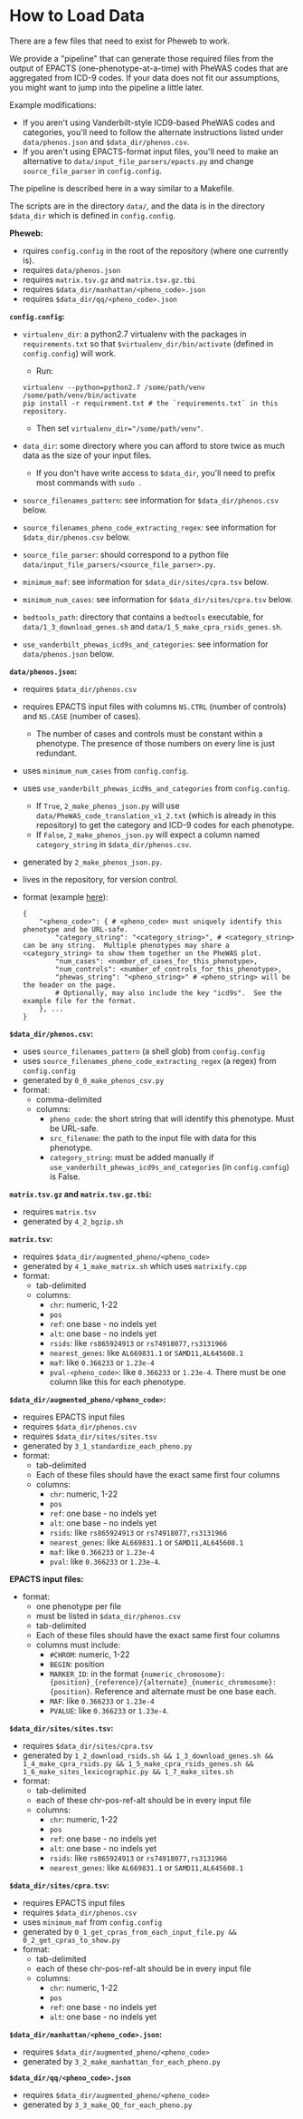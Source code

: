 How to Load Data
================

There are a few files that need to exist for Pheweb to work.

We provide a "pipeline" that can generate those required files from the output of EPACTS (one-phenotype-at-a-time) with PheWAS codes that are aggregated from ICD-9 codes.
If your data does not fit our assumptions, you might want to jump into the pipeline a little later.

Example modifications:
- If you aren't using Vanderbilt-style ICD9-based PheWAS codes and categories, you'll need to follow the alternate instructions listed under `data/phenos.json` and `$data_dir/phenos.csv`.
- If you aren't using EPACTS-format input files, you'll need to make an alternative to `data/input_file_parsers/epacts.py` and change `source_file_parser` in `config.config`.

The pipeline is described here in a way similar to a Makefile.

The scripts are in the directory `data/`, and the data is in the directory `$data_dir` which is defined in `config.config`.


**Pheweb:**
- rquires `config.config` in the root of the repository (where one currently is).
- requires `data/phenos.json`
- requires `matrix.tsv.gz` and `matrix.tsv.gz.tbi`
- requires `$data_dir/manhattan/<pheno_code>.json`
- requires `$data_dir/qq/<pheno_code>.json`

**`config.config`:**
- `virtualenv_dir`: a python2.7 virtualenv with the packages in `requirements.txt` so that `$virtualenv_dir/bin/activate` (defined in `config.config`) will work.
    - Run:

    ```
    virtualenv --python=python2.7 /some/path/venv
    /some/path/venv/bin/activate
    pip install -r requirement.txt # the `requirements.txt` in this repository.
    ```

    - Then set `virtualenv_dir="/some/path/venv"`.
- `data_dir`: some directory where you can afford to store twice as much data as the size of your input files.
    - If you don't have write access to `$data_dir`, you'll need to prefix most commands with `sudo `.
- `source_filenames_pattern`: see information for `$data_dir/phenos.csv` below.
- `source_filenames_pheno_code_extracting_regex`: see information for `$data_dir/phenos.csv` below.
- `source_file_parser`: should correspond to a python file `data/input_file_parsers/<source_file_parser>.py`.
- `minimum_maf`: see information for `$data_dir/sites/cpra.tsv` below.
- `minimum_num_cases`: see information for `$data_dir/sites/cpra.tsv` below.
- `bedtools_path`: directory that contains a `bedtools` executable, for `data/1_3_download_genes.sh` and `data/1_5_make_cpra_rsids_genes.sh`.
- `use_vanderbilt_phewas_icd9s_and_categories`: see information for `data/phenos.json` below.

**`data/phenos.json`:**
- requires `$data_dir/phenos.csv`
- requires EPACTS input files with columns `NS.CTRL` (number of controls) and `NS.CASE` (number of cases).
    - The number of cases and controls must be constant within a phenotype.  The presence of those numbers on every line is just redundant.
- uses `minimum_num_cases` from `config.config`.
- uses `use_vanderbilt_phewas_icd9s_and_categories` from `config.config`.
    - If `True`, `2_make_phenos_json.py` will use `data/PheWAS_code_translation_v1_2.txt` (which is already in this repository) to get the category and ICD-9 codes for each phenotype.
    - If `False`, `2_make_phenos_json.py` will expect a column named `category_string` in `$data_dir/phenos.csv`.
- generated by `2_make_phenos_json.py`.
- lives in the repository, for version control.
- format (example [here](https://raw.githubusercontent.com/statgen/pheweb/master/data/phenos.json)):

    ```
    {
        "<pheno_code>": { # <pheno_code> must uniquely identify this phenotype and be URL-safe.
            "category_string": "<category_string>", # <category_string> can be any string.  Multiple phenotypes may share a <category_string> to show them together on the PheWAS plot.
            "num_cases": <number_of_cases_for_this_phenotype>,
            "num_controls": <number_of_controls_for_this_phenotype>,
            "phewas_string": "<pheno_string>" # <pheno_string> will be the header on the page.
            # Optionally, may also include the key "icd9s".  See the example file for the format.
        }, ...
    }
    ```

**`$data_dir/phenos.csv`:**
- uses `source_filenames_pattern` (a shell glob) from `config.config`
- uses `source_filenames_pheno_code_extracting_regex` (a regex) from `config.config`
- generated by `0_0_make_phenos_csv.py`
- format:
    - comma-delimited
    - columns:
        - `pheno_code`: the short string that will identify this phenotype. Must be URL-safe.
        - `src_filename`: the path to the input file with data for this phenotype.
        - `category_string`: must be added manually if `use_vanderbilt_phewas_icd9s_and_categories` (in `config.config`) is False.

**`matrix.tsv.gz` and `matrix.tsv.gz.tbi`:**
- requires `matrix.tsv`
- generated by `4_2_bgzip.sh`

**`matrix.tsv`:**
- requires `$data_dir/augmented_pheno/<pheno_code>`
- generated by `4_1_make_matrix.sh` which uses `matrixify.cpp`
- format:
    - tab-delimited
    - columns:
        - `chr`: numeric, 1-22
        - `pos`
        - `ref`: one base - no indels yet
        - `alt`: one base - no indels yet
        - `rsids`: like `rs865924913` or `rs74918077,rs3131966`
        - `nearest_genes`: like `AL669831.1` or `SAMD11,AL645608.1`
        - `maf`: like `0.366233` or `1.23e-4`
        - `pval-<pheno_code>`: like `0.366233` or `1.23e-4`.  There must be one column like this for each phenotype.

**`$data_dir/augmented_pheno/<pheno_code>`:**
- requires EPACTS input files
- requires `$data_dir/phenos.csv`
- requires `$data_dir/sites/sites.tsv`
- generated by `3_1_standardize_each_pheno.py`
- format:
    - tab-delimited
    - Each of these files should have the exact same first four columns
    - columns:
        - `chr`: numeric, 1-22
        - `pos`
        - `ref`: one base - no indels yet
        - `alt`: one base - no indels yet
        - `rsids`: like `rs865924913` or `rs74918077,rs3131966`
        - `nearest_genes`: like `AL669831.1` or `SAMD11,AL645608.1`
        - `maf`: like `0.366233` or `1.23e-4`
        - `pval`: like `0.366233` or `1.23e-4`.

**EPACTS input files:**
- format:
    - one phenotype per file
    - must be listed in `$data_dir/phenos.csv`
    - tab-delimited
    - Each of these files should have the exact same first four columns
    - columns must include:
        - `#CHROM`: numeric, 1-22
        - `BEGIN`: position
        - `MARKER_ID`: in the format `{numeric_chromosome}:{position}_{reference}/{alternate}_{numeric_chromosome}:{position}`.  Reference and alternate must be one base each.
        - `MAF`: like `0.366233` or `1.23e-4`
        - `PVALUE`: like `0.366233` or `1.23e-4`.

**`$data_dir/sites/sites.tsv`:**
- requires `$data_dir/sites/cpra.tsv`
- generated by `1_2_download_rsids.sh && 1_3_download_genes.sh && 1_4_make_cpra_rsids.py && 1_5_make_cpra_rsids_genes.sh && 1_6_make_sites_lexicographic.py && 1_7_make_sites.sh`
- format:
    - tab-delimited
    - each of these chr-pos-ref-alt should be in every input file
    - columns:
        - `chr`: numeric, 1-22
        - `pos`
        - `ref`: one base - no indels yet
        - `alt`: one base - no indels yet
        - `rsids`: like `rs865924913` or `rs74918077,rs3131966`
        - `nearest_genes`: like `AL669831.1` or `SAMD11,AL645608.1`

**`$data_dir/sites/cpra.tsv`:**
- requires EPACTS input files
- requires `$data_dir/phenos.csv`
- uses `minimum_maf` from `config.config`
- generated by `0_1_get_cpras_from_each_input_file.py && 0_2_get_cpras_to_show.py`
- format:
    - tab-delimited
    - each of these chr-pos-ref-alt should be in every input file
    - columns:
        - `chr`: numeric, 1-22
        - `pos`
        - `ref`: one base - no indels yet
        - `alt`: one base - no indels yet

**`$data_dir/manhattan/<pheno_code>.json`:**
- requires `$data_dir/augmented_pheno/<pheno_code>`
- generated by `3_2_make_manhattan_for_each_pheno.py`

**`$data_dir/qq/<pheno_code>.json`**
- requires `$data_dir/augmented_pheno/<pheno_code>`
- generated by `3_3_make_QQ_for_each_pheno.py`
